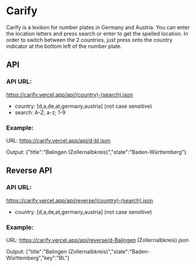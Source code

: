 # Carify

Carify is a lexikon for number plates in Germany and Austria. You can enter the location letters and press search or enter to get the spelled location. In order to switch between the 2 countries, just press onto the country indicator at the bottom left of the number plate.

## API

### API URL:
https://carify.vercel.app/api/(country)-(search).json

- country: [d,a,de,at,germany,austria] (not case sensitive)
- search: A-Z; a-z; 1-9

### Example: 

URL: https://carify.vercel.app/api/d-bl.json

Output: {"title":"Balingen (Zollernalbkreis)","state":"Baden-Württemberg"}

## Reverse API

### API URL:
https://carify.vercel.app/api/reverse/(country)-(search).json

- country: [d,a,de,at,germany,austria] (not case sensitive)

### Example: 

URL: https://carify.vercel.app/api/reverse/d-Balingen (Zollernalbkreis).json

Output: {"title":"Balingen (Zollernalbkreis)","state":"Baden-Württemberg","key":"BL"}